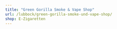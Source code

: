 ```yaml
---
title: "Green Gorilla Smoke & Vape Shop"
url: /lubbock/green-gorilla-smoke-und-vape-shop/
shop: E-Zigaretten
---
```

